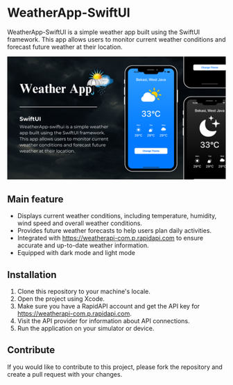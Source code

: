 # WeatherApp-SwiftUI

WeatherApp-SwiftUI is a simple weather app built using the SwiftUI framework. This app allows users to monitor current weather conditions and forecast future weather at their location.

![Light Home Screen](./assets/images/readme/mockup.png)

## Main feature

- Displays current weather conditions, including temperature, humidity, wind speed and overall weather conditions.
- Provides future weather forecasts to help users plan daily activities.
- Integrated with https://weatherapi-com.p.rapidapi.com to ensure accurate and up-to-date weather information.
- Equipped with dark mode and light mode

## Installation

1. Clone this repository to your machine's locale.
2. Open the project using Xcode.
3. Make sure you have a RapidAPI account and get the API key for https://weatherapi-com.p.rapidapi.com.
4. Visit the API provider for information about API connections.
5. Run the application on your simulator or device.

## Contribute

If you would like to contribute to this project, please fork the repository and create a pull request with your changes.
